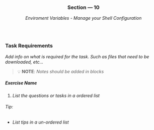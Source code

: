 <div align="center">
    <h3>Section &mdash; 10</h3>
    <p>
        <em>Enviroment Variables - Manage your Shell Configuration</em>
    </p>
</div>
    
<br>
<br>

### Task Requirements
_Add info on what is required for the task. Such as files that need to be downloaded, etc..._

> 💡 **NOTE**: 
> _Notes should be added in blocks_

##### Exercise Name
1. _List the questions or tasks in a ordered list_

###### Tip:
- _List tips in a un-ordered list_
